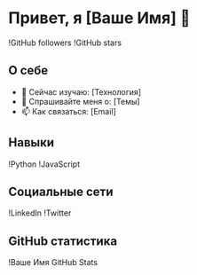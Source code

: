 # Привет, я [Ваше Имя] 👋

!GitHub followers
!GitHub stars

## О себе
- 🌱 Сейчас изучаю: [Технология]
- 💬 Спрашивайте меня о: [Темы]
- 📫 Как связаться: [Email]

## Навыки
!Python
!JavaScript

## Социальные сети
!LinkedIn
!Twitter

## GitHub статистика
!Ваше Имя GitHub Stats
